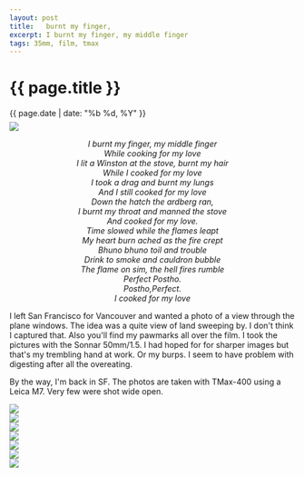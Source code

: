 ```yaml
---
layout: post
title:   burnt my finger, 
excerpt: I burnt my finger, my middle finger
tags: 35mm, film, tmax
---
```


{{ page.title }}
================
<div class="pdate"> {{ page.date | date: "%b %d, %Y" }} </div>


<div class="row">

<div class="col-xs-12">


	
<div id="demo6" class="flex-images" style="padding-top:0.5em;">
<div class="item" data-w="600" data-h="385" data-solo="y">
	<div class="img"><a href="{{ site.url }}/images/photos/didi/t1-AA006A.jpg"><img src="{{ site.url }}/images/blank.gif" data-src="{{ site.url }}/images/photos/didi/t1-AA006A.jpg"></a></div>
</div>

<div class="row">
<div class="col-xs-12">

<p>
<center><i>
I burnt my finger, my middle finger
<br/>While cooking for my love
<br/>I lit a Winston at the stove, burnt my hair
<br/>While I cooked for my love
<br/>I took a drag and burnt my lungs
<br/>And I still cooked for my love
<br/>Down the hatch the ardberg ran,
<br/>I burnt my throat and manned the stove
<br/>And cooked for my love.
<br/>Time slowed while the flames leapt
<br/>My heart burn ached as the fire crept
<br/>Bhuno bhuno toil and trouble
<br/>Drink to smoke and cauldron bubble
<br/>The flame on sim, the hell fires rumble
<br/>Perfect Postho. 
<br/>Postho,Perfect.
<br/>I cooked for my love
</i></center>
</p>
<p>
I left San Francisco for Vancouver and wanted a photo of a view through the plane windows. The idea was a quite view of land sweeping by.
I don't think I captured that. Also you'll find my pawmarks all over the film. I took the pictures with the Sonnar 50mm/1.5. I had hoped for 
for sharper images but that's my trembling hand at work. Or my burps. I seem to have problem with digesting after all the overeating.
</p>
<p>
By the way, I'm back in SF. The photos are taken with TMax-400 using a Leica M7. Very few were shot wide open.
</p>
</div>
</div>


<div class="item" data-w="416" data-h="600">
	<div class="img"><a href="{{ site.url }}/images/photos/didi/t-AA003.jpg" data-lightbox="roadtrip"><img src="{{ site.url }}/images/blank.gif" data-src="{{ site.url }}/images/photos/didi/st-bord-AA003.jpg"></a></div>
</div>
<div class="item" data-w="416" data-h="600" data-sqz="y">
	<div class="img"><a href="{{ site.url }}/images/photos/didi/t-AA012-2.jpg" data-lightbox="roadtrip"><img src="{{ site.url }}/images/blank.gif" data-src="{{ site.url }}/images/photos/didi/t-AA012-2.jpg"></a></div>
</div>
<div class="item" data-w="416" data-h="600" data-sqz="y">
	<div class="img"><a href="{{ site.url }}/images/photos/didi/t-AB111.jpg" data-lightbox="roadtrip"><img src="{{ site.url }}/images/blank.gif" data-src="{{ site.url }}/images/photos/didi/st-bord-AB111.jpg"></a></div>
</div>
<div class="item" data-w="416" data-h="600" data-sqz="y">
	<div class="img"><a href="{{ site.url }}/images/photos/didi/t-AA003A.jpg" data-lightbox="roadtrip"><img src="{{ site.url }}/images/blank.gif" data-src="{{ site.url }}/images/photos/didi/st-bord-AA003A.jpg"></a></div>
</div>
<div class="item" data-w="416" data-h="600" data-solo="y">
	<div class="img"><a href="{{ site.url }}/images/photos/didi/t1-AA004A.jpg" data-lightbox="roadtrip"><img src="{{ site.url }}/images/blank.gif" data-src="{{ site.url }}/images/photos/didi/t1-AA004A.jpg"></a></div>
</div>



<div class="item" data-w="416" data-h="600">
	<div class="img" ><a  href="{{ site.url }}/images/photos/didi/t-AB123.jpg"><img src="{{ site.url }}/images/blank.gif" data-src="{{ site.url }}/images/photos/didi/st-bord-AB123.jpg"></a></div>
</div>
<div class="item" data-w="600" data-h="385">
	<div class="img"><a  href="{{ site.url }}/images/photos/didi/t-AB125.jpg"  ><img src="{{ site.url }}/images/blank.gif" data-src="{{ site.url }}/images/photos/didi/st-bord-AB125.jpg"></a></div>
</div>
<!--
<div class="item" data-w="416" data-h="600">
	<div class="img"><a href="{{ site.url }}/images/photos/didi/t-AB126.jpg"><img src="{{ site.url }}/images/blank.gif" data-src="{{ site.url }}/images/photos/didi/st-bord-AB126.jpg"></a></div>
</div>
<div class="item" data-w="416" data-h="600">
	<div class="img"><a href="{{ site.url }}/images/photos/didi/t-AB127.jpg"><img src="{{ site.url }}/images/blank.gif" data-src="{{ site.url }}/images/photos/didi/st-bord-AB127.jpg"></a></div>
</div>

<div class="item" data-w="600" data-h="385" data-solo="y">
	<div class="img"><a href="{{ site.url }}/images/photos/didi/t1-AA006A.jpg"><img src="{{ site.url }}/images/blank.gif" data-src="{{ site.url }}/images/photos/didi/t1-AA006A.jpg"></a></div>
</div>
-->

</div> <!--ends demo6-->
<script>
$('#demo6').flexImages({ rowHeight:600 , truncate: 0});
</script>




</div>
</div>





<!-- Ends op most -->
